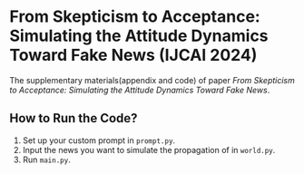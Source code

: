 # From Skepticism to Acceptance: Simulating the Attitude Dynamics Toward Fake News (IJCAI 2024)
The supplementary materials(appendix and code) of paper *From Skepticism to Acceptance: Simulating the Attitude Dynamics Toward Fake News*.

## How to Run the Code?

1. Set up your custom prompt in `prompt.py`.
2. Input the news you want to simulate the propagation of in `world.py`.
3. Run `main.py`.

